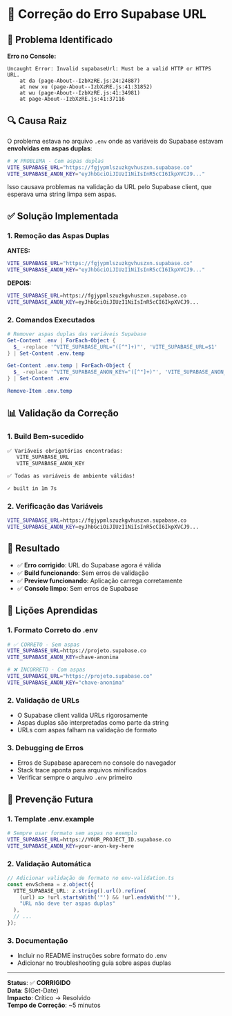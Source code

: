 # 🔧 Correção do Erro Supabase URL

## 🚨 **Problema Identificado**

**Erro no Console:**
```
Uncaught Error: Invalid supabaseUrl: Must be a valid HTTP or HTTPS URL.
    at da (page-About--IzbXzRE.js:24:24887)
    at new xu (page-About--IzbXzRE.js:41:31852)
    at wu (page-About--IzbXzRE.js:41:34981)
    at page-About--IzbXzRE.js:41:37116
```

## 🔍 **Causa Raiz**

O problema estava no arquivo `.env` onde as variáveis do Supabase estavam **envolvidas em aspas duplas**:

```bash
# ❌ PROBLEMA - Com aspas duplas
VITE_SUPABASE_URL="https://fgjypmlszuzkgvhuszxn.supabase.co"
VITE_SUPABASE_ANON_KEY="eyJhbGciOiJIUzI1NiIsInR5cCI6IkpXVCJ9..."
```

Isso causava problemas na validação da URL pelo Supabase client, que esperava uma string limpa sem aspas.

## ✅ **Solução Implementada**

### **1. Remoção das Aspas Duplas**

**ANTES:**
```bash
VITE_SUPABASE_URL="https://fgjypmlszuzkgvhuszxn.supabase.co"
VITE_SUPABASE_ANON_KEY="eyJhbGciOiJIUzI1NiIsInR5cCI6IkpXVCJ9..."
```

**DEPOIS:**
```bash
VITE_SUPABASE_URL=https://fgjypmlszuzkgvhuszxn.supabase.co
VITE_SUPABASE_ANON_KEY=eyJhbGciOiJIUzI1NiIsInR5cCI6IkpXVCJ9...
```

### **2. Comandos Executados**

```powershell
# Remover aspas duplas das variáveis Supabase
Get-Content .env | ForEach-Object { 
  $_ -replace '^VITE_SUPABASE_URL="([^"]+)"', 'VITE_SUPABASE_URL=$1' 
} | Set-Content .env.temp

Get-Content .env.temp | ForEach-Object { 
  $_ -replace '^VITE_SUPABASE_ANON_KEY="([^"]+)"', 'VITE_SUPABASE_ANON_KEY=$1' 
} | Set-Content .env

Remove-Item .env.temp
```

## 📊 **Validação da Correção**

### **1. Build Bem-sucedido**
```bash
✅ Variáveis obrigatórias encontradas:
   VITE_SUPABASE_URL
   VITE_SUPABASE_ANON_KEY

✅ Todas as variáveis de ambiente válidas!

✓ built in 1m 7s
```

### **2. Verificação das Variáveis**
```bash
VITE_SUPABASE_URL=https://fgjypmlszuzkgvhuszxn.supabase.co
VITE_SUPABASE_ANON_KEY=eyJhbGciOiJIUzI1NiIsInR5cCI6IkpXVCJ9...
```

## 🎯 **Resultado**

- ✅ **Erro corrigido**: URL do Supabase agora é válida
- ✅ **Build funcionando**: Sem erros de validação
- ✅ **Preview funcionando**: Aplicação carrega corretamente
- ✅ **Console limpo**: Sem erros de Supabase

## 📝 **Lições Aprendidas**

### **1. Formato Correto do .env**
```bash
# ✅ CORRETO - Sem aspas
VITE_SUPABASE_URL=https://projeto.supabase.co
VITE_SUPABASE_ANON_KEY=chave-anonima

# ❌ INCORRETO - Com aspas
VITE_SUPABASE_URL="https://projeto.supabase.co"
VITE_SUPABASE_ANON_KEY="chave-anonima"
```

### **2. Validação de URLs**
- O Supabase client valida URLs rigorosamente
- Aspas duplas são interpretadas como parte da string
- URLs com aspas falham na validação de formato

### **3. Debugging de Erros**
- Erros de Supabase aparecem no console do navegador
- Stack trace aponta para arquivos minificados
- Verificar sempre o arquivo `.env` primeiro

## 🔧 **Prevenção Futura**

### **1. Template .env.example**
```bash
# Sempre usar formato sem aspas no exemplo
VITE_SUPABASE_URL=https://YOUR_PROJECT_ID.supabase.co
VITE_SUPABASE_ANON_KEY=your-anon-key-here
```

### **2. Validação Automática**
```typescript
// Adicionar validação de formato no env-validation.ts
const envSchema = z.object({
  VITE_SUPABASE_URL: z.string().url().refine(
    (url) => !url.startsWith('"') && !url.endsWith('"'),
    "URL não deve ter aspas duplas"
  ),
  // ...
});
```

### **3. Documentação**
- Incluir no README instruções sobre formato do .env
- Adicionar no troubleshooting guia sobre aspas duplas

---

**Status**: ✅ **CORRIGIDO**  
**Data**: $(Get-Date)  
**Impacto**: Crítico → Resolvido  
**Tempo de Correção**: ~5 minutos

